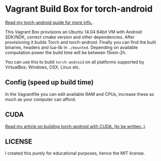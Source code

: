 # Vagrant Build Box for torch-android

[Read my torch-android guide for more info.](https://paramsen.github.io/torch-android-vagrant-build-box). 

This Vagrant Box provisions an Ubuntu 14.04 64bit VM with Android SDK/NDK, correct cmake version and other dependencies. After provisioning it builds Torch and torch-android. Finally you can find the built binaries, headers and lua-lib in `./mounted`. Depending on available computation power the build time will be between 15min-2h.

You can use this to build `torch-android` on all platforms supported by VirtualBox; Windows, OSX, Linux etc.

## Config (speed up build time)

In the Vagrantfile you can edit available RAM and CPUs, increase these as much as your computer can afford.

## CUDA

[Read my article on building torch-android with CUDA. (to be written..)](https://paramsen.github.io/torch-android-vagrant-build-box). 

## LICENSE

I created this purely for educational purposes, hence the MIT license.
